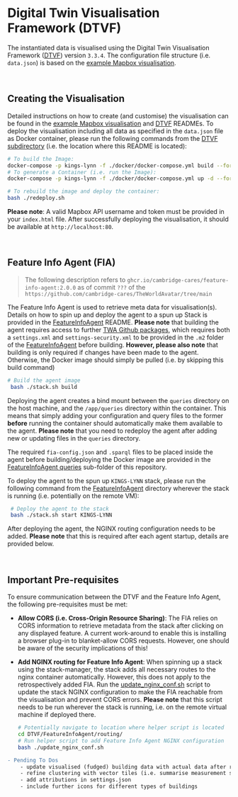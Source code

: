 # Digital Twin Visualisation Framework (DTVF)

The instantiated data is visualised using the Digital Twin Visualisation Framework ([DTVF]) version `3.3.4`. The configuration file structure (i.e. `data.json`) is based on the [example Mapbox visualisation].

&nbsp;
## Creating the Visualisation

Detailed instructions on how to create (and customise) the visualisation can be found in the [example Mapbox visualisation] and [DTVF] READMEs. To deploy the visualisation including all data as specified in the `data.json` file as Docker container, please run the following commands from the [DTVF subdirectory] (i.e. the location where this README is located):

```bash
# To build the Image:
docker-compose -p kings-lynn -f ./docker/docker-compose.yml build --force-rm
# To generate a Container (i.e. run the Image):
docker-compose -p kings-lynn -f ./docker/docker-compose.yml up -d --force-recreate

# To rebuild the image and deploy the container:
bash ./redeploy.sh
```

**Please note**: A valid Mapbox API username and token must be provided in your `index.html` file. After successfully deploying the visualisation, it should be available at `http://localhost:80`.


&nbsp;
## Feature Info Agent (FIA)

> The following description refers to `ghcr.io/cambridge-cares/feature-info-agent:2.0.0` as of commit `???` of the `https://github.com/cambridge-cares/TheWorldAvatar/tree/main`

The Feature Info Agent is used to retrieve meta data for visualisation(s). Details on how to spin up and deploy the agent to a spun up Stack is provided in the [FeatureInfoAgent] README. **Please note** that building the agent requires access to further [TWA Github packages], which requires both a `settings.xml` and `settings-security.xml` to be provided in the `.m2` folder of the [FeatureInfoAgent] before building. **However, please also note** that building is only required if changes have been made to the agent. Otherwise, the Docker image should simply be pulled (i.e. by skipping this build command)

```bash
# Build the agent image
 bash ./stack.sh build
```
Deploying the agent creates a bind mount between the `queries` directory on the host machine, and the `/app/queries` directory within the container. This means that simply adding your configuration and query files to the former **before** running the container should automatically make them available to the agent. **Please note** that you need to redeploy the agent after adding new or updating files in the `queries` directory. 

The required `fia-config.json` and `.sparql` files to be placed inside the agent before building/deploying the Docker image are provided in the [FeatureInfoAgent queries] sub-folder of this repository.

To deploy the agent to the spun up `KINGS-LYNN` stack, please run the following command from the [FeatureInfoAgent] directory wherever the stack is running (i.e. potentially on the remote VM):

```bash
 # Deploy the agent to the stack
 bash ./stack.sh start KINGS-LYNN
```
After deploying the agent, the NGINX routing configuration needs to be added. **Please note** that this is required after each agent startup, details are provided below.


&nbsp;
## Important Pre-requisites

To ensure communication between the DTVF and the Feature Info Agent, the following pre-requisites must be met:

* **Allow CORS (i.e. Cross-Origin Resource Sharing)**: The FIA relies on CORS information to retrieve metadata from the stack after clicking on any displayed feature. A current work-around to enable this is installing a browser plug-in to blanket-allow CORS requests. However, one should be aware of the security implications of this!

* **Add NGINX routing for Feature Info Agent**: When spinning up a stack using the stack-manager, the stack adds all necessary routes to the nginx container automatically. However, this does not apply to the retrospectively added FIA. Run the [update_nginx_conf.sh] script to update the stack NGINX configuration to make the FIA reachable from the visualisation and prevent CORS errors. **Please note** that this script needs to be run wherever the stack is running, i.e. on the remote virtual machine if deployed there.

    ```bash
    # Potentially navigate to location where helper script is located
    cd DTVF/FeatureInfoAgent/routing/
    # Run helper script to add Feature Info Agent NGINX configuration
    bash ./update_nginx_conf.sh
    ```


```diff
- Pending To Dos 
    - update visualised (fudged) building data with actual data after running building matching agent
    - refine clustering with vector tiles (i.e. summarise measurement stations at low zoom levels)
    - add attributions in settings.json
    - include further icons for different types of buildings
```

<!-- Links -->
[DTVF]: https://github.com/cambridge-cares/TheWorldAvatar/wiki/Digital-Twin-Visualisations
[example Mapbox visualisation]: https://github.com/cambridge-cares/TheWorldAvatar/tree/main/web/digital-twin-vis-framework/example-mapbox-vis
[FeatureInfoAgent]: https://github.com/cambridge-cares/TheWorldAvatar/tree/dev-feature-info-agent/Agents/FeatureInfoAgent
[TWA Github packages]: https://github.com/cambridge-cares/TheWorldAvatar/wiki/Packages

<!-- repositories -->
[FeatureInfoAgent queries]: FeatureInfoAgent/queries
[DTVF subdirectory]: /DTVF
[update_nginx_conf.sh]: /DTVF/FeatureInfoAgent/routing/update_nginx_conf.sh